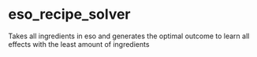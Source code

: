 # eso_recipe_solver
Takes all ingredients in eso and generates the optimal outcome to learn all effects with the least amount of ingredients
